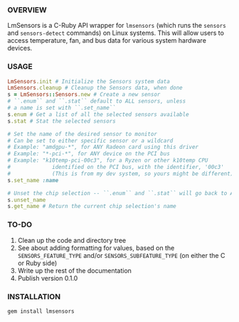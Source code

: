 ### OVERVIEW ###
LmSensors is a C-Ruby API wrapper for ``lmsensors`` (which runs the ``sensors`` and ``sensors-detect`` commands) on Linux systems. This will allow users to access temperature, fan, and bus data for various system hardware devices.

### USAGE ###
```ruby
LmSensors.init # Initialize the Sensors system data
LmSensors.cleanup # Cleanup the Sensors data, when done
s = LmSensors::Sensors.new # Create a new sensor
# ``.enum`` and ``.stat`` default to ALL sensors, unless
# a name is set with ``.set_name``
s.enum # Get a list of all the selected sensors available
s.stat # Stat the selected sensors

# Set the name of the desired sensor to monitor
# Can be set to either specific sensor or a wildcard
# Example: "amdgpu-*", for ANY Radeon card using this driver
# Example: "*-pci-*", for ANY device on the PCI bus
# Example: "k10temp-pci-00c3", for a Ryzen or other k10temp CPU
#             identified on the PCI bus, with the identifier, '00c3'
#             (This is from my dev system, so yours might be different)
s.set_name :name

# Unset the chip selection -- ``.enum`` and ``.stat`` will go back to ALL chips
s.unset_name
s.get_name # Return the current chip selection's name
```

### TO-DO ###
1) Clean up the code and directory tree
1) See about adding formatting for values, based on the ``SENSORS_FEATURE_TYPE`` and/or ``SENSORS_SUBFEATURE_TYPE`` (on either the C or Ruby side)
1) Write up the rest of the documentation
1) Publish version 0.1.0

### INSTALLATION ###
```
gem install lmsensors
```